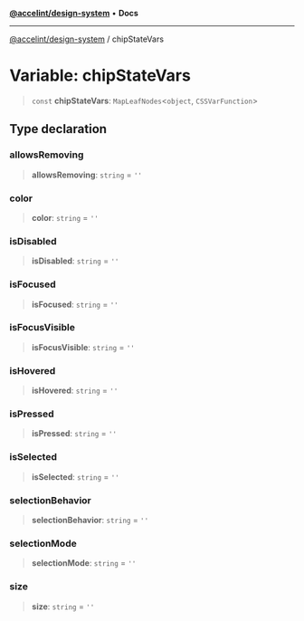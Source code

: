 [**@accelint/design-system**](../README.md) • **Docs**

***

[@accelint/design-system](../README.md) / chipStateVars

# Variable: chipStateVars

> `const` **chipStateVars**: `MapLeafNodes`\<`object`, `CSSVarFunction`\>

## Type declaration

### allowsRemoving

> **allowsRemoving**: `string` = `''`

### color

> **color**: `string` = `''`

### isDisabled

> **isDisabled**: `string` = `''`

### isFocused

> **isFocused**: `string` = `''`

### isFocusVisible

> **isFocusVisible**: `string` = `''`

### isHovered

> **isHovered**: `string` = `''`

### isPressed

> **isPressed**: `string` = `''`

### isSelected

> **isSelected**: `string` = `''`

### selectionBehavior

> **selectionBehavior**: `string` = `''`

### selectionMode

> **selectionMode**: `string` = `''`

### size

> **size**: `string` = `''`
